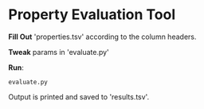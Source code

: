 # Property Evaluation Tool

**Fill Out** 'properties.tsv' according to the column headers.

**Tweak** params in 'evaluate.py'

**Run**:
 
	evaluate.py

Output is printed and saved to 'results.tsv'.